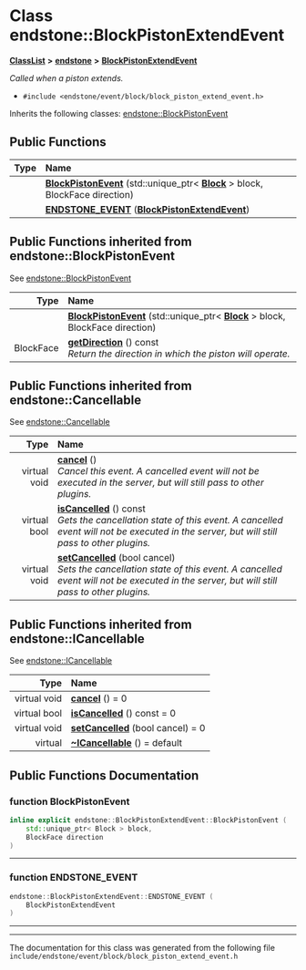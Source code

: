 

# Class endstone::BlockPistonExtendEvent



[**ClassList**](annotated.md) **>** [**endstone**](namespaceendstone.md) **>** [**BlockPistonExtendEvent**](classendstone_1_1BlockPistonExtendEvent.md)



_Called when a piston extends._ 

* `#include <endstone/event/block/block_piston_extend_event.h>`



Inherits the following classes: [endstone::BlockPistonEvent](classendstone_1_1BlockPistonEvent.md)






























































































## Public Functions

| Type | Name |
| ---: | :--- |
|   | [**BlockPistonEvent**](#function-blockpistonevent) (std::unique\_ptr&lt; [**Block**](classendstone_1_1Block.md) &gt; block, BlockFace direction) <br> |
|   | [**ENDSTONE\_EVENT**](#function-endstone_event) ([**BlockPistonExtendEvent**](classendstone_1_1BlockPistonExtendEvent.md)) <br> |


## Public Functions inherited from endstone::BlockPistonEvent

See [endstone::BlockPistonEvent](classendstone_1_1BlockPistonEvent.md)

| Type | Name |
| ---: | :--- |
|   | [**BlockPistonEvent**](classendstone_1_1BlockPistonEvent.md#function-blockpistonevent) (std::unique\_ptr&lt; [**Block**](classendstone_1_1Block.md) &gt; block, BlockFace direction) <br> |
|  BlockFace | [**getDirection**](classendstone_1_1BlockPistonEvent.md#function-getdirection) () const<br>_Return the direction in which the piston will operate._  |


## Public Functions inherited from endstone::Cancellable

See [endstone::Cancellable](classendstone_1_1Cancellable.md)

| Type | Name |
| ---: | :--- |
| virtual void | [**cancel**](classendstone_1_1Cancellable.md#function-cancel) () <br>_Cancel this event. A cancelled event will not be executed in the server, but will still pass to other plugins._  |
| virtual bool | [**isCancelled**](classendstone_1_1Cancellable.md#function-iscancelled) () const<br>_Gets the cancellation state of this event. A cancelled event will not be executed in the server, but will still pass to other plugins._  |
| virtual void | [**setCancelled**](classendstone_1_1Cancellable.md#function-setcancelled) (bool cancel) <br>_Sets the cancellation state of this event. A cancelled event will not be executed in the server, but will still pass to other plugins._  |


## Public Functions inherited from endstone::ICancellable

See [endstone::ICancellable](classendstone_1_1ICancellable.md)

| Type | Name |
| ---: | :--- |
| virtual void | [**cancel**](classendstone_1_1ICancellable.md#function-cancel) () = 0<br> |
| virtual bool | [**isCancelled**](classendstone_1_1ICancellable.md#function-iscancelled) () const = 0<br> |
| virtual void | [**setCancelled**](classendstone_1_1ICancellable.md#function-setcancelled) (bool cancel) = 0<br> |
| virtual  | [**~ICancellable**](classendstone_1_1ICancellable.md#function-icancellable) () = default<br> |










































































































## Public Functions Documentation




### function BlockPistonEvent 

```C++
inline explicit endstone::BlockPistonExtendEvent::BlockPistonEvent (
    std::unique_ptr< Block > block,
    BlockFace direction
) 
```




<hr>



### function ENDSTONE\_EVENT 

```C++
endstone::BlockPistonExtendEvent::ENDSTONE_EVENT (
    BlockPistonExtendEvent
) 
```




<hr>

------------------------------
The documentation for this class was generated from the following file `include/endstone/event/block/block_piston_extend_event.h`

